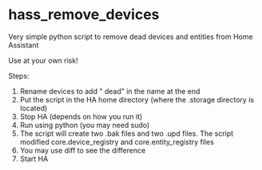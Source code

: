 # hass_remove_devices

Very simple python script to remove dead devices and entities from Home
Assistant

Use at your own risk!

Steps:

1. Rename devices to add " dead" in the name at the end
2. Put the script in the HA home directory (where the .storage directory is
   located)
3. Stop HA (depends on how you run it)
4. Run using python (you may need sudo)
4. The script will create two .bak files and two .upd files. The script modified
   core.device_registry and core.entity_registry files
6. You may use diff to see the difference
7. Start HA
